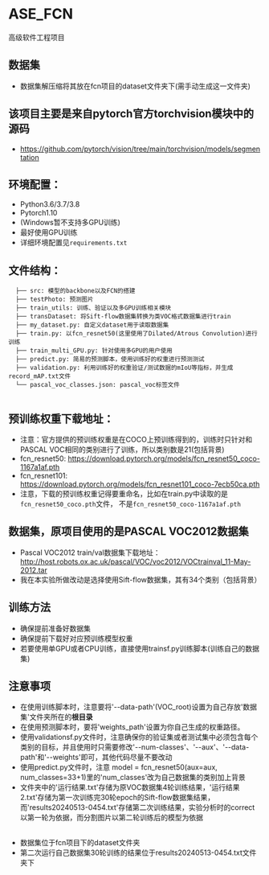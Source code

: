 # ASE_FCN
高级软件工程项目

## 数据集
* 数据集解压缩将其放在fcn项目的dataset文件夹下(需手动生成这一文件夹)

## 该项目主要是来自pytorch官方torchvision模块中的源码
* https://github.com/pytorch/vision/tree/main/torchvision/models/segmentation

## 环境配置：
* Python3.6/3.7/3.8
* Pytorch1.10
* (Windows暂不支持多GPU训练)
* 最好使用GPU训练
* 详细环境配置见```requirements.txt```

## 文件结构：
```
  ├── src: 模型的backbone以及FCN的搭建
  ├── testPhoto: 预测图片
  ├── train_utils: 训练、验证以及多GPU训练相关模块
  ├── transDataset: 将Sift-flow数据集转换为类VOC格式数据集进行train
  ├── my_dataset.py: 自定义dataset用于读取数据集
  ├── train.py: 以fcn_resnet50(这里使用了Dilated/Atrous Convolution)进行训练
  ├── train_multi_GPU.py: 针对使用多GPU的用户使用
  ├── predict.py: 简易的预测脚本，使用训练好的权重进行预测测试
  ├── validation.py: 利用训练好的权重验证/测试数据的mIoU等指标，并生成record_mAP.txt文件
  └── pascal_voc_classes.json: pascal_voc标签文件
  
```

## 预训练权重下载地址：
* 注意：官方提供的预训练权重是在COCO上预训练得到的，训练时只针对和PASCAL VOC相同的类别进行了训练，所以类别数是21(包括背景)
* fcn_resnet50: https://download.pytorch.org/models/fcn_resnet50_coco-1167a1af.pth
* fcn_resnet101: https://download.pytorch.org/models/fcn_resnet101_coco-7ecb50ca.pth
* 注意，下载的预训练权重记得要重命名，比如在train.py中读取的是```fcn_resnet50_coco.pth```文件，
  不是```fcn_resnet50_coco-1167a1af.pth```
 
 
## 数据集，原项目使用的是PASCAL VOC2012数据集
* Pascal VOC2012 train/val数据集下载地址：http://host.robots.ox.ac.uk/pascal/VOC/voc2012/VOCtrainval_11-May-2012.tar
* 我在本实验所做改动是选择使用Sift-flow数据集，其有34个类别（包括背景）

## 训练方法
* 确保提前准备好数据集
* 确保提前下载好对应预训练模型权重
* 若要使用单GPU或者CPU训练，直接使用trainsf.py训练脚本(训练自己的数据集)


## 注意事项
* 在使用训练脚本时，注意要将'--data-path'(VOC_root)设置为自己存放'数据集'文件夹所在的**根目录**
* 在使用预测脚本时，要将'weights_path'设置为你自己生成的权重路径。
* 使用validationsf.py文件时，注意确保你的验证集或者测试集中必须包含每个类别的目标，并且使用时只需要修改'--num-classes'、'--aux'、'--data-path'和'--weights'即可，其他代码尽量不要改动
* 使用predict.py文件时，注意 model = fcn_resnet50(aux=aux, num_classes=33+1)里的'num_classes'改为自己数据集的类别加上背景
* 文件夹中的'运行结果.txt'存储为原VOC数据集4轮训练结果，'运行结果2.txt'存储为第一次训练完30轮epoch的Sift-flow数据集结果，而'results20240513-0454.txt'存储第二次训练结果，实验分析时的correct以第一轮为依据，而分割图片以第二轮训练后的模型为依据

##
* 数据集位于fcn项目下的dataset文件夹
* 第二次运行自己数据集30轮训练的结果位于results20240513-0454.txt文件夹下
